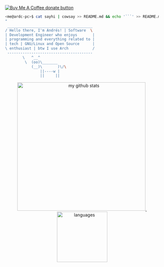 <span class="badge-buymeacoffee">
    <a href="https://www.buymeacoffee.com/andrsrz"
    title="Donate using Buy Me A Coffee">
    <img
    src="https://img.shields.io/static/v1?label=Buy Me a Beer&message=donate&color=FF813F&style=for-the-badge&logo=buy-me-a-coffee"
    alt="Buy Me A Coffee donate button" />
    </a>
</span>

``` sh
<me@ardc-pc>$ cat sayhi | cowsay >> README.md && echo '```' >> README.md
"
 _______________________________________ 
/ Hello there, I'm Andrés! | Software  \
| Development Engineer who enjoys       |
| programming and everything related to |
| tech | GNU/Linux and Open Source      |
\ enthusiast | btw I use Arch           /
 --------------------------------------- 
        \   ^__^
         \  (oo)\_______
            (__)\       )\/\
                ||----w |
                ||     ||
```

<a align="center" href="https://andrsrz.github.io">
<p align="center">
<img src="https://github-readme-stats.vercel.app/api?username=andrsrz&show_icons=true&theme=dracula" alt="my github stats" width="420"/>&nbsp;<img src="https://github-readme-stats.vercel.app/api/top-langs/?username=andrsrz&layout=compact&theme=dracula&langs_count=12" alt="languages" height="165">
</p>
</a>
